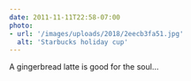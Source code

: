 ```yaml
---
date: 2011-11-11T22:58-07:00
photo:
- url: '/images/uploads/2018/2eecb3fa51.jpg'
  alt: 'Starbucks holiday cup'
---
```

A gingerbread latte is good for the soul…
